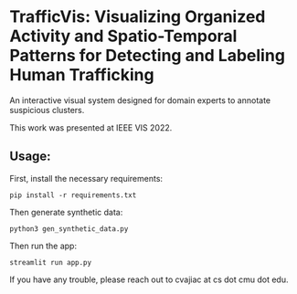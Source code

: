 # TrafficVis: Visualizing Organized Activity and Spatio-Temporal Patterns for Detecting and Labeling Human Trafficking
An interactive visual system designed for domain experts to annotate suspicious clusters.

This work was presented at IEEE VIS 2022.

## Usage:
First, install the necessary requirements:
```
pip install -r requirements.txt
```

Then generate synthetic data:
```
python3 gen_synthetic_data.py
```

Then run the app:
```
streamlit run app.py
```

If you have any trouble, please reach out to cvajiac at cs dot cmu dot edu.
